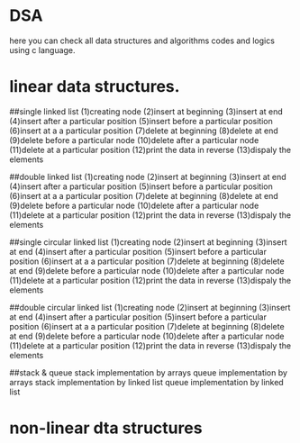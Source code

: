 # DSA
here you can check all data structures and algorithms codes and logics using c language.
# linear data structures.
##single linked list
‌(1)creating node 
‌(2)insert at beginning
‌(3)insert at end
‌(4)insert after a particular position
‌(5)insert before a particular position
(‌6)insert at a a particular position
(‌7)delete at beginning
‌(8)delete at end
‌(9)delete before a particular node
(‌10)delete after a particular node
‌(11)delete at a particular position
‌(12)print the data in reverse
(‌13)dispaly the elements

##double linked list
‌(1)creating node 
‌(2)insert at beginning
‌(3)insert at end
‌(4)insert after a particular position
‌(5)insert before a particular position
(‌6)insert at a a particular position
(‌7)delete at beginning
‌(8)delete at end
‌(9)delete before a particular node
(‌10)delete after a particular node
‌(11)delete at a particular position
‌(12)print the data in reverse
(‌13)dispaly the elements

‌##single circular linked list
(1)creating node 
‌(2)insert at beginning
‌(3)insert at end
‌(4)insert after a particular position
‌(5)insert before a particular position
(‌6)insert at a a particular position
(‌7)delete at beginning
‌(8)delete at end
‌(9)delete before a particular node
(‌10)delete after a particular node
‌(11)delete at a particular position
‌(12)print the data in reverse
(‌13)dispaly the elements

‌##double circular linked list
(1)creating node 
‌(2)insert at beginning
‌(3)insert at end
‌(4)insert after a particular position
‌(5)insert before a particular position
(‌6)insert at a a particular position
(‌7)delete at beginning
‌(8)delete at end
‌(9)delete before a particular node
(‌10)delete after a particular node
‌(11)delete at a particular position
‌(12)print the data in reverse
(‌13)dispaly the elements

##stack & queue
‌stack implementation by arrays
‌queue implementation by arrays
‌stack implementation by linked list
‌queue implementation by linked list


# non-linear dta structures
